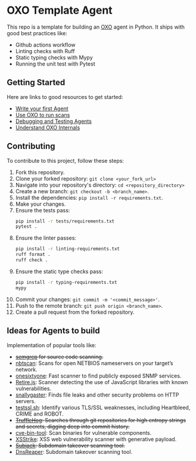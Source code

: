 # OXO Template Agent

This repo is a template for building an [OXO](https://github.com/ostorlab/ostorlab) agent in Python. It ships with
good best practices like:

* Github actions workflow
* Linting checks with Ruff
* Static typing checks with Mypy
* Running the unit test with Pytest

## Getting Started

Here are links to good resources to get started:

* [Write your first Agent](https://oxo.ostorlab.co/tutorials/write_an_agent)
* [Use OXO to run scans](https://oxo.ostorlab.co/tutorials)
* [Debugging and Testing Agents](https://oxo.ostorlab.co/tutorials/debugging_agents)
* [Understand OXO Internals](https://oxo.ostorlab.co/tutorials/life_of_a_scan)

## Contributing

To contribute to this project, follow these steps:
1. Fork this repository.
2. Clone your forked repository: `git clone <your_fork_url>`
3. Navigate into your repository's directory: `cd <repository_directory>`
4. Create a new branch: `git checkout -b <branch_name>`.
5. Install the dependencies: `pip install -r requirements.txt`.
6. Make your changes.
7. Ensure the tests pass:
    ```sh
    pip install -r tests/requirements.txt
    pytest .
    ```
8. Ensure the linter passes:
    ```sh
    pip install -r linting-requirements.txt
    ruff format .
    ruff check .
    ```
9. Ensure the static type checks pass:
    ```sh
    pip install -r typing-requirements.txt
    mypy
    ```
10. Commit your changes: `git commit -m '<commit_message>'`.
11. Push to the remote branch: `git push origin <branch_name>`.
12. Create a pull request from the forked repository.


## Ideas for Agents to build

Implementation of popular tools like:

* ~~[semgrep](https://github.com/returntocorp/semgrep) for source code scanning.~~
* [nbtscan](http://www.unixwiz.net/tools/nbtscan.html): Scans for open NETBIOS nameservers on your target’s network.
* [onesixtyone](https://github.com/trailofbits/onesixtyone): Fast scanner to find publicly exposed SNMP services.
* [Retire.js](http://retirejs.github.io/retire.js/): Scanner detecting the use of JavaScript libraries with known
  vulnerabilities.
* [snallygaster](https://github.com/hannob/snallygaster): Finds file leaks and other security problems on HTTP servers.
* [testssl.sh](https://testssl.sh/): Identify various TLS/SSL weaknesses, including Heartbleed, CRIME and ROBOT.
* ~~[TruffleHog](https://github.com/trufflesecurity/truffleHog): Searches through git repositories for high entropy
  strings and secrets, digging deep into commit history.~~
* [cve-bin-tool](https://github.com/intel/cve-bin-tool): Scan binaries for vulnerable components.
* [XSStrike](https://github.com/s0md3v/XSStrike): XSS web vulnerability scanner with generative payload.
* ~~[Subjack](https://github.com/haccer/subjack): Subdomain takeover scanning tool.~~
* [DnsReaper](https://github.com/punk-security/dnsReaper): Subdomain takeover scanning tool.
